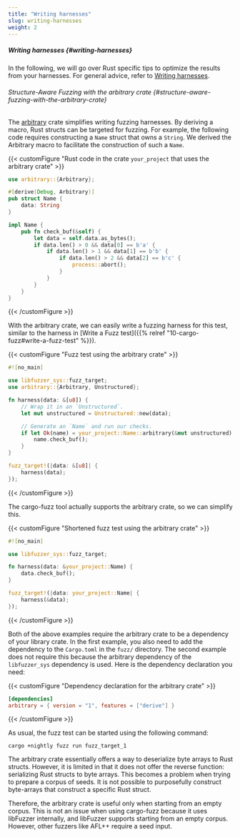 ```yaml
---
title: "Writing harnesses"
slug: writing-harnesses
weight: 2
---
```





##### Writing harnesses {#writing-harnesses}

In the following, we will go over Rust specific tips to optimize the results from your harnesses. For general advice, refer to [Writing harnesses](#writing-harnesses).

###### Structure-Aware Fuzzing with the arbitrary crate {#structure-aware-fuzzing-with-the-arbitrary-crate}

The [arbitrary](https://github.com/rust-fuzz/arbitrary) crate simplifies writing fuzzing harnesses. By deriving a macro, Rust structs can be targeted for fuzzing. For example, the following code requires constructing a `Name` struct that owns a `String`. We derived the Arbitrary macro to facilitate the construction of such a `Name`.

{{< customFigure "Rust code in the crate `your_project` that uses the arbitrary crate" >}}
```Rust
use arbitrary::{Arbitrary};

#[derive(Debug, Arbitrary)]
pub struct Name {
    data: String
}

impl Name {
    pub fn check_buf(&self) {
        let data = self.data.as_bytes();
        if data.len() > 0 && data[0] == b'a' {
            if data.len() > 1 && data[1] == b'b' {
                if data.len() > 2 && data[2] == b'c' {
                    process::abort();
                }
            }
        }
    }
}
```
{{< /customFigure >}}

With the arbitrary crate, we can easily write a fuzzing harness for this test, similar to the harness in [Write a Fuzz test]({{% relref "10-cargo-fuzz#write-a-fuzz-test" %}}).


{{< customFigure "Fuzz test using the arbitrary crate" >}}
```Rust
#![no_main]

use libfuzzer_sys::fuzz_target;
use arbitrary::{Arbitrary, Unstructured};

fn harness(data: &[u8]) {
    // Wrap it in an `Unstructured`.
    let mut unstructured = Unstructured::new(data);

    // Generate an `Name` and run our checks.
    if let Ok(name) = your_project::Name::arbitrary(&mut unstructured) {
        name.check_buf();
    }
}

fuzz_target!(|data: &[u8]| {
    harness(data);
});
```
{{< /customFigure >}}

The cargo-fuzz tool actually supports the arbitrary crate, so we can simplify this.

{{< customFigure "Shortened fuzz test using the arbitrary crate" >}}
```Rust
#![no_main]

use libfuzzer_sys::fuzz_target;

fn harness(data: &your_project::Name) {
    data.check_buf();
}

fuzz_target!(|data: your_project::Name| {
    harness(&data);
});
```
{{< /customFigure >}}

Both of the above examples require the arbitrary crate to be a dependency of your library crate. In the first example, you also need to add the dependency to the `Cargo.toml` in the `fuzz/` directory. The second example does not require this because the arbitrary dependency of the `libfuzzer_sys` dependency is used. Here is the dependency declaration you need:




{{< customFigure "Dependency declaration for the arbitrary crate" >}}
```toml
[dependencies]
arbitrary = { version = "1", features = ["derive"] }
```
{{< /customFigure >}}

As usual, the fuzz test can be started using the following command:


```shell
cargo +nightly fuzz run fuzz_target_1 
```


The arbitrary crate essentially offers a way to deserialize byte arrays to Rust structs. However, it is limited in that it does not offer the reverse function: serializing Rust structs to byte arrays. This becomes a problem when trying to prepare a corpus of seeds. It is not possible to purposefully construct byte-arrays that construct a specific Rust struct.

Therefore, the arbitrary crate is useful only when starting from an empty corpus. This is not an issue when using cargo-fuzz because it uses libFuzzer internally, and libFuzzer supports starting from an empty corpus. However, other fuzzers like AFL++ require a seed input.


